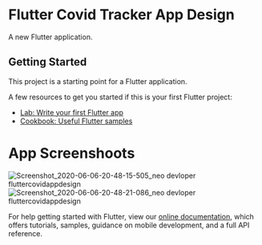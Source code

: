 # Flutter Covid Tracker App Design

A new Flutter application.

## Getting Started

This project is a starting point for a Flutter application.

A few resources to get you started if this is your first Flutter project:

- [Lab: Write your first Flutter app](https://flutter.dev/docs/get-started/codelab)
- [Cookbook: Useful Flutter samples](https://flutter.dev/docs/cookbook)

# App Screenshoots

![Screenshot_2020-06-06-20-48-15-505_neo devloper fluttercovidappdesign](https://user-images.githubusercontent.com/53689685/83949945-042e4e80-a838-11ea-802e-da8864a614df.png)
![Screenshot_2020-06-06-20-48-21-086_neo devloper fluttercovidappdesign](https://user-images.githubusercontent.com/53689685/83949946-05f81200-a838-11ea-92b7-9e9c3f020159.png)




For help getting started with Flutter, view our
[online documentation](https://flutter.dev/docs), which offers tutorials,
samples, guidance on mobile development, and a full API reference.
